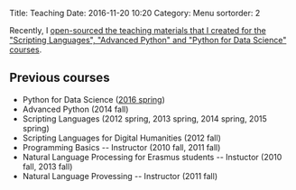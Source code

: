 Title: Teaching
Date: 2016-11-20 10:20
Category: Menu
sortorder: 2

Recently, I [open-sourced the teaching materials that I created for the "Scripting Languages", "Advanced Python" and "Python for Data Science" courses](https://github.com/oroszgy/ScriptingLanguagesCourseMaterials).

## Previous courses

* Python for Data Science ([2016 spring](({filename}/pages/py4ds/index.md)))
* Advanced Python (2014 fall)
* Scripting Languages (2012 spring, 2013 spring, 2014 spring, 2015 spring)
* Scripting Languages for Digital Humanities (2012 fall)
* Programming Basics -- Instructor (2010 fall, 2011 fall)
* Natural Language Processing for Erasmus students -- Instuctor (2010 fall, 2013 fall)
* Natural Language Provessing -- Instructor (2011 fall)
